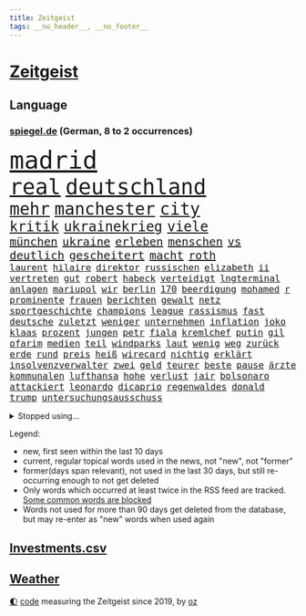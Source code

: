```yaml
---
title: Zeitgeist
tags: __no_header__, __no_footer__
---
```


# [Zeitgeist](https://oliz.io/zeitgeist/)

## Language

<h3><a href="https://www.spiegel.de" target="_blank">spiegel.de</a> (German, 8 to 2 occurrences)</h3>
<p style="font-family:monospace">
<span style="font-size:32pt"><a href="news_links.html#madrid" class="current">madrid</a></span>
<br>
<span style="font-size:28pt"><a href="news_links.html#real" class="current">real</a></span>
<span style="font-size:28pt"><a href="news_links.html#deutschland" class="current">deutschland</a></span>
<br>
<span style="font-size:22pt"><a href="news_links.html#mehr" class="current">mehr</a></span>
<span style="font-size:22pt"><a href="news_links.html#manchester" class="current">manchester</a></span>
<span style="font-size:22pt"><a href="news_links.html#city" class="current">city</a></span>
<br>
<span style="font-size:18pt"><a href="news_links.html#kritik" class="current">kritik</a></span>
<span style="font-size:18pt"><a href="news_links.html#ukrainekrieg" class="current">ukrainekrieg</a></span>
<span style="font-size:18pt"><a href="news_links.html#viele" class="current">viele</a></span>
<br>
<span style="font-size:15pt"><a href="news_links.html#münchen" class="current">münchen</a></span>
<span style="font-size:15pt"><a href="news_links.html#ukraine" class="current">ukraine</a></span>
<span style="font-size:15pt"><a href="news_links.html#erleben" class="current">erleben</a></span>
<span style="font-size:15pt"><a href="news_links.html#menschen" class="current">menschen</a></span>
<span style="font-size:15pt"><a href="news_links.html#vs" class="current">vs</a></span>
<span style="font-size:15pt"><a href="news_links.html#deutlich" class="current">deutlich</a></span>
<span style="font-size:15pt"><a href="news_links.html#gescheitert" class="current">gescheitert</a></span>
<span style="font-size:15pt"><a href="news_links.html#macht" class="current">macht</a></span>
<span style="font-size:15pt"><a href="news_links.html#roth" class="current">roth</a></span>
<br>
<span style="font-size:12pt"><a href="news_links.html#laurent" class="new">laurent</a></span>
<span style="font-size:12pt"><a href="news_links.html#hilaire" class="new">hilaire</a></span>
<span style="font-size:12pt"><a href="news_links.html#direktor" class="current">direktor</a></span>
<span style="font-size:12pt"><a href="news_links.html#russischen" class="current">russischen</a></span>
<span style="font-size:12pt"><a href="news_links.html#elizabeth" class="current">elizabeth</a></span>
<span style="font-size:12pt"><a href="news_links.html#ii" class="current">ii</a></span>
<span style="font-size:12pt"><a href="news_links.html#vertreten" class="current">vertreten</a></span>
<span style="font-size:12pt"><a href="news_links.html#gut" class="current">gut</a></span>
<span style="font-size:12pt"><a href="news_links.html#robert" class="current">robert</a></span>
<span style="font-size:12pt"><a href="news_links.html#habeck" class="current">habeck</a></span>
<span style="font-size:12pt"><a href="news_links.html#verteidigt" class="current">verteidigt</a></span>
<span style="font-size:12pt"><a href="news_links.html#lngterminal" class="new">lngterminal</a></span>
<span style="font-size:12pt"><a href="news_links.html#anlagen" class="current">anlagen</a></span>
<span style="font-size:12pt"><a href="news_links.html#mariupol" class="current">mariupol</a></span>
<span style="font-size:12pt"><a href="news_links.html#wir" class="current">wir</a></span>
<span style="font-size:12pt"><a href="news_links.html#berlin" class="current">berlin</a></span>
<span style="font-size:12pt"><a href="news_links.html#170" class="current">170</a></span>
<span style="font-size:12pt"><a href="news_links.html#beerdigung" class="new">beerdigung</a></span>
<span style="font-size:12pt"><a href="news_links.html#mohamed" class="current">mohamed</a></span>
<span style="font-size:12pt"><a href="news_links.html#r" class="new">r</a></span>
<span style="font-size:12pt"><a href="news_links.html#prominente" class="current">prominente</a></span>
<span style="font-size:12pt"><a href="news_links.html#frauen" class="current">frauen</a></span>
<span style="font-size:12pt"><a href="news_links.html#berichten" class="current">berichten</a></span>
<span style="font-size:12pt"><a href="news_links.html#gewalt" class="current">gewalt</a></span>
<span style="font-size:12pt"><a href="news_links.html#netz" class="current">netz</a></span>
<span style="font-size:12pt"><a href="news_links.html#sportgeschichte" class="new">sportgeschichte</a></span>
<span style="font-size:12pt"><a href="news_links.html#champions" class="current">champions</a></span>
<span style="font-size:12pt"><a href="news_links.html#league" class="current">league</a></span>
<span style="font-size:12pt"><a href="news_links.html#rassismus" class="current">rassismus</a></span>
<span style="font-size:12pt"><a href="news_links.html#fast" class="current">fast</a></span>
<span style="font-size:12pt"><a href="news_links.html#deutsche" class="current">deutsche</a></span>
<span style="font-size:12pt"><a href="news_links.html#zuletzt" class="current">zuletzt</a></span>
<span style="font-size:12pt"><a href="news_links.html#weniger" class="current">weniger</a></span>
<span style="font-size:12pt"><a href="news_links.html#unternehmen" class="current">unternehmen</a></span>
<span style="font-size:12pt"><a href="news_links.html#inflation" class="current">inflation</a></span>
<span style="font-size:12pt"><a href="news_links.html#joko" class="new">joko</a></span>
<span style="font-size:12pt"><a href="news_links.html#klaas" class="current">klaas</a></span>
<span style="font-size:12pt"><a href="news_links.html#prozent" class="current">prozent</a></span>
<span style="font-size:12pt"><a href="news_links.html#jungen" class="current">jungen</a></span>
<span style="font-size:12pt"><a href="news_links.html#petr" class="current">petr</a></span>
<span style="font-size:12pt"><a href="news_links.html#fiala" class="current">fiala</a></span>
<span style="font-size:12pt"><a href="news_links.html#kremlchef" class="current">kremlchef</a></span>
<span style="font-size:12pt"><a href="news_links.html#putin" class="current">putin</a></span>
<span style="font-size:12pt"><a href="news_links.html#gil" class="current">gil</a></span>
<span style="font-size:12pt"><a href="news_links.html#ofarim" class="current">ofarim</a></span>
<span style="font-size:12pt"><a href="news_links.html#medien" class="current">medien</a></span>
<span style="font-size:12pt"><a href="news_links.html#teil" class="current">teil</a></span>
<span style="font-size:12pt"><a href="news_links.html#windparks" class="current">windparks</a></span>
<span style="font-size:12pt"><a href="news_links.html#laut" class="current">laut</a></span>
<span style="font-size:12pt"><a href="news_links.html#wenig" class="current">wenig</a></span>
<span style="font-size:12pt"><a href="news_links.html#weg" class="current">weg</a></span>
<span style="font-size:12pt"><a href="news_links.html#zurück" class="current">zurück</a></span>
<span style="font-size:12pt"><a href="news_links.html#erde" class="current">erde</a></span>
<span style="font-size:12pt"><a href="news_links.html#rund" class="current">rund</a></span>
<span style="font-size:12pt"><a href="news_links.html#preis" class="current">preis</a></span>
<span style="font-size:12pt"><a href="news_links.html#heiß" class="current">heiß</a></span>
<span style="font-size:12pt"><a href="news_links.html#wirecard" class="current">wirecard</a></span>
<span style="font-size:12pt"><a href="news_links.html#nichtig" class="new">nichtig</a></span>
<span style="font-size:12pt"><a href="news_links.html#erklärt" class="current">erklärt</a></span>
<span style="font-size:12pt"><a href="news_links.html#insolvenzverwalter" class="new">insolvenzverwalter</a></span>
<span style="font-size:12pt"><a href="news_links.html#zwei" class="current">zwei</a></span>
<span style="font-size:12pt"><a href="news_links.html#geld" class="current">geld</a></span>
<span style="font-size:12pt"><a href="news_links.html#teurer" class="current">teurer</a></span>
<span style="font-size:12pt"><a href="news_links.html#beste" class="current">beste</a></span>
<span style="font-size:12pt"><a href="news_links.html#pause" class="current">pause</a></span>
<span style="font-size:12pt"><a href="news_links.html#ärzte" class="current">ärzte</a></span>
<span style="font-size:12pt"><a href="news_links.html#kommunalen" class="new">kommunalen</a></span>
<span style="font-size:12pt"><a href="news_links.html#lufthansa" class="current">lufthansa</a></span>
<span style="font-size:12pt"><a href="news_links.html#hohe" class="current">hohe</a></span>
<span style="font-size:12pt"><a href="news_links.html#verlust" class="current">verlust</a></span>
<span style="font-size:12pt"><a href="news_links.html#jair" class="current">jair</a></span>
<span style="font-size:12pt"><a href="news_links.html#bolsonaro" class="current">bolsonaro</a></span>
<span style="font-size:12pt"><a href="news_links.html#attackiert" class="current">attackiert</a></span>
<span style="font-size:12pt"><a href="news_links.html#leonardo" class="new">leonardo</a></span>
<span style="font-size:12pt"><a href="news_links.html#dicaprio" class="new">dicaprio</a></span>
<span style="font-size:12pt"><a href="news_links.html#regenwaldes" class="new">regenwaldes</a></span>
<span style="font-size:12pt"><a href="news_links.html#donald" class="current">donald</a></span>
<span style="font-size:12pt"><a href="news_links.html#trump" class="current">trump</a></span>
<span style="font-size:12pt"><a href="news_links.html#untersuchungsausschuss" class="current">untersuchungsausschuss</a></span>
</p>
<details>
<summary>Stopped using...</summary>
<p class="former" style="font-size:12pt">
bereich(560) diktator(560) leeren(560) weitgehend(560) wütet(560) coronafälle(559) flüchtlinge(559) kündigen(559) medizin(559) position(559) sprengstoff(559) vermehrt(559) version(559) and(558) angeles(558) arbeitete(558) aufnehmen(558) gelungen(558) setzte(558) 37(557) beleidigungen(557) festnahme(557) fotograf(557) frühjahr(557) spektakulär(557) andrea(556) bewertet(556) breit(556) bundespolizei(556) dauern(556) erfolge(556) erlassen(556) fanden(556) schlimmsten(556) schwedische(556) sogenannte(556) verbindungen(556) vielerorts(556) werben(556) draußen(555) euphorie(555) exemplare(555) hinweisen(555) kardinal(555) partys(555) schöner(555) spieltag(555) analyse(554) coronaimpfstoff(554) gemessen(554) globalen(554) investieren(554) jahrzehntelang(554) volkswagen(554) ärzten(554) äthiopien(554) ankündigung(553) awards(553) bekanntesten(553) ideen(553) menschenrechte(553) rassistisch(553) schweigen(553) tode(553) usregierung(553) vorbild(553) vorhaben(553) vorliegt(553) 2016(552) achtelfinale(552) angeordnet(552) bedenken(552) bedeuten(552) eingestuft(552) einzelnen(552) fahrrad(552) gemeinden(552) institut(552) radikal(552) streiks(552) übergeben(552) angeklagter(551) anlass(551) bildungsministerin(551) ermöglichen(551) frühen(551) islamischer(551) mieter(551) summe(551) tiktok(551) versehentlich(551) viertel(551) zuversicht(551) äußerst(551) ökonom(551) überlebte(551) beschäftigten(550) flick(550) gehe(550) geschützt(550) griechenland(550) hansi(550) hund(550) höchststand(550) kleiner(550) kranke(550) lust(550) regensburg(550) theater(550) unterzeichnet(550) konzentrieren(549) on(549) rückschlag(549) siegte(549) stimmung(549) trainiert(549) verlängern(549) wirken(549) eigentümer(548) falls(548) kölner(548) massiven(548) menschenleben(548) passagiere(548) protestieren(548) reichte(548) sperrt(548) torhüter(548) vermeiden(548) festgestellt(547) hinnehmen(547) hotel(547) mathias(547) missbraucht(547) trieb(547) unterricht(547) vorjahr(547) 32(546) coronaerkrankung(546) islamischen(546) lagen(546) verschwunden(546) beiträge(545) gaben(545) kreis(545) störung(545) anthony(544) bundestrainer(544) gebraucht(544) gestürzt(544) gewässern(544) langfristig(544) saarland(544) swetlana(544) unbedingt(544) jemen(543) körperverletzung(543) mauer(543) notruf(543) offizielle(543) achten(542) distanz(542) internen(542) veranstalter(542) wies(542) gedanken(541) schönsten(541) tatverdächtigen(541) wähler(541) 23(540) 94(540) mama(540) norwegen(540) status(540) stieß(540) 900(539) dürfe(539) antisemitismus(538) erderwärmung(538) kommende(538) auftreten(537) gemeinsames(537) klassiker(536) reichsten(536) überleben(536) gefälschte(535) mancher(535) nation(535) sendung(535) eingeleitet(534) erwachsene(534) haftbefehl(534) ständig(534) duisburg(533) erwachsenen(533) nachbar(533) großem(532) vermissen(532) händler(531) richard(531) begangen(530) gesichert(530) hausarrest(530) springen(530) vorn(530) abgelehnt(529) limit(529) reduzieren(529) alexandra(527) singapur(527) familienberater(526) ministerien(526) not(526) schneider(526) architekt(525) samstagmorgen(525) coronaauflagen(524) handy(524) unterdessen(524) kräfte(523) popstar(523) retter(523) bester(521) dreieinhalb(521) riesiges(521) unterschrieben(521) rutschte(520) angezeigt(519) verschafft(519) besteht(518) verfolger(518) akten(517) smartphones(517) kleinkind(516) staatlichen(516) vorläufig(514) abgeschlossen(513) gewannen(513) strafbar(512) spiegelredakteur(511) teilnehmern(511) identität(506) konzert(506) tigray(506) atomabkommen(500) gesetzlichen(500) hagen(499) vorlegen(498) farbe(494) rache(492) zweck(492) erzieher(488) jessica(485) woelki(479) erben(477) nick(473) wetterdienst(472) kuba(468) sms(467) höheres(452) medizinischen(451) zusätzlichen(450) tübinger(447) wucht(438) klappen(437) konfrontation(437) vereinbarung(435) singen(433) desinformation(432) lehrerin(430) anfeindungen(429) bundesweiten(426) faust(424) indiens(420) zusammenbruch(419) 53jähriger(413) konkreten(412) protestaktion(412) notstand(411) finanziellen(405) freigabe(405) zurückgekehrt(398) russe(397) strecken(396) strebt(392) angefeindet(391) doppelte(391) erschoss(391) szenarien(390) drohschreiben(387) 15jähriger(385) rumänien(377) bemühen(375) angebote(374) enthalten(364) niemandem(357) fußballnationalmannschaft(351) fußballstar(350) neudelhi(341) potsdamer(339) lediglich(336) hofmann(335) gestanden(334) rebellen(332) absolute(331) nationaltrainer(330) zurückzukehren(329) heizkosten(327) arbeitsmarkt(326) historikerin(325) kugel(325) autofahrern(323) eingeladen(322) vorgang(322) deutschkolumne(321) ticket(321) ungeimpft(321) akzeptieren(320) forscherin(317) fossile(315) millionenstadt(315) lehren(313) bezichtigt(311) osaka(311) schwäche(308) stein(307) bitteren(306) entstand(306) fassung(306) unwettern(305) geheimer(302) unterbinden(301) indigene(300) morgens(298) seither(295) aussterben(294) weltall(291) strikt(290) vollkommen(285) siebte(283) fazit(281) kalte(281) aufbau(279) autoren(277) verbunden(276) erpressen(275) floh(275) georgien(275) sätze(275) geräumt(274) lebensgefahr(274) rekordwert(274) insbesondere(272) geldstrafen(270) gestalten(269) hamburgs(266) c(265) erzieherinnen(264) kyrgios(264) vorliegen(264) voelchert(260) 31jährige(257) landsleute(257) eure(255) weibliche(253) änderung(253) netzwerke(250) sirenen(250) ungeimpften(250) verkehrt(248) akzeptiert(247) analysten(245) abitur(242) angemeldet(241) exil(241) günstiges(238) iphones(238) samsung(236) achte(235) vorhang(234) wendepunkt(233) gedränge(231) wirtschaftskrise(231) tierwelt(230) ussoldaten(230) anlage(229) produktionsausfälle(228) begegnung(227) exemplar(227) einmarsch(226) wahlkampfauftakt(224) teure(223) bombe(222) hingerichtet(222) ausfälle(221) eindeutig(221) lutz(221) logistik(220) somalia(220) hilfsorganisationen(219) universität(219) getöteten(217) kabuler(217) manfred(217) 2g(215) zugverkehr(213) integration(212) a3(211) anschlags(211) atombombe(210) vollstreckt(209) epic(206) unterziehen(206) spitzenspiel(204) heimen(203) ifo(203) spiegelkorrespondent(202) daniil(201) friedens(200) freiem(199) costa(198) indopazifik(197) worum(197) betreten(195) strategischen(194) wiederzubeleben(194) bedeckt(193) psychologie(189) verirrt(189) engagieren(187) harald(187) rwe(187) skispringen(187) englisch(186) zentralen(186) heizung(185) empfehlen(183) schärferen(183) uskongress(183) vorurteile(183) falschinformationen(182) neonazi(182) verständigt(182) videotest(182) ambitioniert(181) erwärmung(181) gesundes(181) kalkül(181) stern(181) betrunken(180) hollywoods(180) siebenmal(180) filmbranche(179) gasversorgung(179) mitarbeiterinnen(178) unsicherheiten(175) wilde(175) winkel(175) arbeitskräfte(174) verprügelt(174) saal(173) benutzt(172) verunglückte(172) staates(170) meeresspiegels(169) ölkrise(169) andrang(168) beantwortet(168) erkannte(168) exweltmeister(168) bestehe(167) perspektive(167) abu(166) feind(166) zentral(164) absprachen(163) dhabi(163) klimafreundlich(163) spaghetti(163) verhandler(163) verwundert(162) vorwand(161) credit(160) eintraf(160) schülerin(160) suisse(160) töchtern(160) begleichen(159) hinsicht(159) oscarpreisträger(159) schränken(158) genf(157) mitreden(157) gasknappheit(156) optionen(156) hinterließ(155) paparazzi(155) verleihung(155) entschärft(154) jugendorganisation(154) milliardäre(154) organ(153) überragende(153) stereotyp(151) anleitung(150) cduvorsitzende(148) verkehrswende(148) flugzeugabsturz(147) hinein(147) technischer(147) tobias(147) prozesse(146) zehnjährigen(146) exchef(145) 17jähriger(144) referendum(144) schmutzige(144) zerocovidpolitik(144) wolfsburger(143) akw(141) griffen(141) tortur(141) entziehen(140) getestete(140) minderjähriger(140) beratung(139) generalsekretärin(139) herber(139) verwandte(139) beteiligte(138) unverantwortlich(138) coronahotspot(137) derzeitigen(137) krankenversicherungen(137) missverstanden(137) tauschen(137) verschoss(137) auswirkt(136) luftfahrtunternehmen(136) vergangenes(136) ibizaaffäre(135) turniers(135) waffenruhe(135) behält(134) loch(134) rekordsumme(134) unterbringung(134) usrepräsentantenhaus(134) endlose(133) ghislaine(133) maxwell(133) qualifizieren(133) verunsicherung(133) vollsperrung(133) käme(132) stillen(132) taucht(132) seltener(131) abläufe(130) arbeite(130) aussetzen(130) zufall(129) einziger(128) kollegin(128) letztlich(127) 1995(125) bestrafen(125) farcrebellen(125) instituts(125) krokodil(125) mittendrin(125) tabellenkeller(125) architektur(124) milden(124) passagieren(124) ritter(124) papa(123) südafrikanische(123) entschlossen(122) strikte(122) verwaltungsgerichtshof(120) landesweiten(119) schwäbische(119) vincent(119) zwayer(119) profisport(118) marcus(117) erfolgt(116) leichtes(116) mount(116) coronaverstöße(115) gespenst(115) mammutaufgabe(115) schiedsrichters(115) überflüssig(115) überprüfung(115) oscars(114) ökosysteme(113) einfuhr(112) 68(111) kraftwerk(111) skispringer(111) widmet(111) zoomcall(111) coronaschutzmaßnahmen(110) hilfslieferungen(110) kultusministerkonferenz(109) polarisiert(109) rügt(109) 270(108) agrarminister(108) buchenwald(108) kurswechsel(108) vermächtnis(108) fangen(107) gefängnisstrafe(107) genial(107) betrachtet(106) defibrillator(106) g7staaten(106) oscar(106) pedro(106) vergiftet(106) ardserie(105) gérard(105) wackelt(105) prozesses(103) academy(101) alpenland(100) schlüssel(100) vizeregierungschef(100) 1996(99) erledigen(99) waffenstillstand(99) lebenshaltungskosten(98) passierte(98) verpflichtung(98) vorbereiten(98) ansprüche(97) fähre(97) gesunden(97) tüte(97) widersprechen(97) übertroffen(97) biopic(96) friedensbewegung(96) krim(96) langzeitfolgen(96) tätern(96) läuten(95) sowjetische(95) fröhlich(94) ausgangssperre(93) gewaltsame(93) jubiläum(93) elektroautobauer(92) etappe(92) spätere(92) bedeute(91) entlastungen(91) geortet(91) hauptbahnhof(91) hidschab(91) holetschek(91) spielern(91) zeitgemäß(91) 2002(90) kurzfristige(90) nahostkonflikt(90) tel(90) 25000(89) auslieferungsrekord(89) baute(89) kobayashi(89) ryoyu(89) severin(89) stünden(89) teppich(89) vielfalt(89) weltranglistenersten(89) entspannen(88) gefeierten(88) huthirebellen(88) tischtennis(88) usgouverneur(88) flüchtigen(87) gewünscht(87) malta(87) wehrdienst(87) einfachen(86) landtagswahlen(86) militärisch(86) tagelange(86) abschlagszahlungen(85) angeheizt(85) brandgefahr(85) dilettanten(85) färbt(85) guantanamo(85) positioniert(85) strafzahlung(85) abgefahren(84) afghaninnen(84) beleg(84) brisante(84) prognostiziert(84) sky(84) tempolimits(84) verweist(84) verzweifeln(84) baltimore(83) großbrand(83) organe(83) spitzenverband(83) äthiopischen(83) ausbreitenden(82) bahngleise(82) felsen(82) getroffenen(82) senats(82) traumberuf(82) wiederum(82) absatz(81) barty(81) datenschutz(81) luftangriff(81) castillo(80) genozid(80) mitverantwortung(80) psychologe(80) stadtverwaltung(80) anrede(79) gießen(79) katars(79) litauens(79) tiefpunkt(79) angeschoben(78) ausraster(78) fifaboss(78) helikopter(78) infantino(78) krankheiten(78) verdanken(78) befragte(77) christin(77) danke(77) energiekonzerns(77) errungen(77) slowakei(77) teilten(77) virusvarianten(77) waldstück(77) yann(77) bewahren(76) diabetes(76) einheit(76) entgegenzusetzen(76) inlandsgeheimdienst(76) stock(76) altkanzlerin(75) forschungsprojekt(75) überfordern(75) dresdner(74) gianni(74) iraner(74) werften(74) abgebaut(73) entgeht(73) geplünderte(73) lei(73) schnellem(73) grenzpolizisten(72) herausgefunden(72) umtriebiger(72) braut(71) fulminanten(71) klagte(71) kleinbus(71) luftfahrt(71) picture(71) schrecklichen(71) symbolischen(71) synagoge(71) tübingen(71) wangerooge(71) erfolgreichster(70) komplott(70) minusgrade(70) reichensteuer(70) symptomen(70) untreue(70) wegkommen(70) hagener(69) konsumenten(69) kriegsangst(69) mitgehen(69) solo(69) unterstellt(69) designer(68) maltas(68) weltranglistenzweite(68) zuhause(68) ashleigh(67) erzürnt(67) swiatek(67) abgedockt(66) führer(66) kreisen(66) rockmusiker(66) sean(66) washingtons(66) ehrendoktortitel(65) kathryn(65) krisengebiet(65) pass(65) tropfen(65) verbleib(65) vermittlung(65) österreicher(65) feldzug(64) homosexualität(64) söderholm(64) vwtochter(64) abgeschossen(63) auszuweiten(63) drahtzieher(63) flughäfen(63) franzose(63) geschlossenheit(63) herum(63) ios(63) kampfflugzeuge(63) knappe(63) kok(63) machtstrukturen(63) mut(63) nordseeküste(63) rennstrecke(63) routiniert(63) 250000(62) bündnispartner(62) diebstahls(62) pokerturnier(62) videoanalyse(62) abgeschlossenen(61) einmalige(61) glatt(61) n(61) russlandkurs(61) schnitten(61) siegeszug(61) ausweitet(60) collins(60) hessenthaler(60) juwelendiebstahl(60) putschversuch(60) schockierend(60) staatskanzlei(60) sturmfluten(60) unangenehm(60) benachteiligung(59) grausame(59) hilfsaktion(59) progressiven(59) wegfällt(59) a24(58) heer(58) jahrtausends(58) marc(58) sarkastisch(58) zärtlich(58) a100(57) ausbleiben(57) coronalockerungen(57) dissidenten(57) just(57) kindergärten(57) peinlichkeit(57) penn(57) projekts(57) umgehung(57) wettbewerbe(57) übersteht(57) ahnung(56) bizarrer(56) sicherlich(56) verdankt(56) abzugreifen(55) albrecht(55) begründete(55) entweder(55) fehlern(55) radprofi(55) saudiarabiens(55) schicke(55) soziologin(55) zögerlichen(55) bauch(54) betreuer(54) einnahme(54) tschernobyl(54) zweierlei(54) hörten(53) löwe(53) krause(52) terroranschläge(52) unterschlägt(52) visabeschränkungen(52) benötigten(51) butter(51) drohender(51) gefehlt(51) parlamentswahl(51) schülern(51) stichprobe(51) stimmabgabe(51) belarussen(50) geforscht(50) kluge(50) pannen(50) triumphiert(50) beschäftigung(49) coronademonstranten(49) ipads(49) jemenitischen(49) meiden(49) abschließen(48) ausgenutzt(48) gestärkt(48) lastwagenfahrern(48) riechen(48) zurückkehrte(48) doppelmord(47) errichtung(47) gekennzeichnet(47) musikwelt(47) südamerika(47) wett(47) böhmermann(46) einigermaßen(46) fertigen(46) stadtautobahn(46) zugenommen(46) absagen(45) autofahrerin(45) gelöst(45) heizsysteme(45) kunde(45) spdchef(45) verschwörung(45) wirtschaftsweise(45) 132(44) knast(44) maus(44) spitzenkandidatin(44) tückisch(44) unerträglichen(44) unterrichtsausfall(44) unwetterwarnung(44) 93jährige(43) usrockband(43) verdirbt(43) zugausfällen(43) überarbeitet(43) bewegungen(42) dünger(42) hochtouren(42) ibizavideos(42) mittagspause(42) rechtfertigung(42) schneidet(42) traut(42) westafrikanischen(42) abschnitt(41) analysen(41) aufzudecken(41) auslöst(41) erging(41) juliane(41) oscarnacht(41) oscarverleihung(41) pässen(41) schadensersatzklagen(41) vermeintlichem(41) 20drohschreiben(40) disney(40) entfällt(40) migrationshintergrund(40) nsu(40) stationierung(40) 20prozess(39) betrieben(39) bildband(39) gewinnerin(39) nominierten(39) sicherheitsinteressen(39) umgerechnet(39) verfasser(39) ähnlichen(39) 48jährigen(38) beträchtlich(38) energiepreisen(38) mobil(38) saarländische(38) öde(38) assistenztrainer(37) auswanderern(37) freizeitparks(37) stopfen(37) ukrainischem(37) 550(36) freigeben(36) geschosse(36) ukraine/russland(36) zwingt(36) erarbeitet(35) felbermayr(35) fußballverbände(35) putinfreund(35) schläger(35) sperrgebiet(35) sportwagentochter(35) streitkräften(35) studierten(35) weltklimabericht(35) zertrümmert(35) ölreserven(35) aktiviert(34) altersvorsorge(34) aufgehalten(34) auflösen(34) bodentruppen(34) einreiseverbote(34) sperrungen(34) überfielen(34) couch(33) erfolgsmodell(33) importen(33) importstopp(33) militärexperten(33) montagmorgen(33) rastet(33) andrangs(32) bauminister(32) esch(32) natoostflanke(32) osterferien(32) raketenangriffen(32) risse(32) gewerkschafter(31) katastrophalen(31) walk(31) zügig(31) eukollegen(30) freiwilligen(30) gasspeicher(30) harrten(30) natopartner(30) persiflage(30) atomabkommens(29) chefdirigenten(29) fighters(29) foo(29) geächtet(29) hansa(29) kriegsgegner(29) rubels(29) währenddessen(29) ausgenommen(28) autorennen(28) fußballbund(28) gegners(28) gemalt(28) kampflos(28) netrebko(28) y(28) rechneten(27) schwerwiegende(27) sicherung(27) spendenaktion(27) atomkraftwerks(26) finnische(26) konzerthäuser(26) merkt(26) militärgeheimdienst(26) trier(26) absichtlich(25) dog(25) feuerpause(25) isaac(25) jodtabletten(25) oil(25) schnelleren(25) schwachen(25) verjährung(25) 11000(24) tatzeitpunkt(24) zerbombten(24) 25jähriger(23) gasexporte(23) nachhaltigkeit(23) rapide(23) rohöl(23) wikinger(23) 60jährige(22) amazonasregenwald(22) einsamen(22) einschränkung(22) irina(22) künstlerinnen(22) sandsäcke(22) vorort(22) zentralmexiko(22) 43jährige(21) besatzer(21) ignorieren(21) indian(21) kalifornischen(21) pogačar(21) tadej(21) wells(21) andrzej(20) argumentiert(20) atomruine(20) co2emissionen(20) duda(20) modern(20) simone(20) spielmacher(20) unfreundlicher(20) 340000(19) ausgearbeitet(19) energieabhängigkeit(19) friedensmission(19) georgienkrieg(19) korsika(19) rumäniens(19) bürgersteig(18) sumy(18) angelastet(17) clanmilieu(17) fachteam(17) regimewechsel(17) amerikanischer(16) eugipfel(16) geschäftsleute(16) klassenzimmer(16) scout(16) zerocovidstrategie(16) arena(15) einfuhren(15) häftling(15) staatsbürgerschaft(15) verteidigungsminister(15) co₂ausstoß(14) haverbeck(14) regie(14) south(14) staub(14) zdfsportstudio(14) dune(13) normalverdiener(13) schusswaffe(13) stilllegen(13) selenskyjrede(12) grauens(11) kriegsführung(11) rauch(11) unterrichtet(11) wahlkreise(11) willkommensklassen(11)
</p>
</details>
<p>Legend:
<ul>
<li><span class="new">new</span>, first seen within the last 10 days</li>
<li><span class="current">current</span>, regular topical words used in the news, not "new", not "former"</li>
<li><span class="former">former(days span relevant)</span>, not used in the last 30 days, but still re-occurring enough to not get deleted</li>
<li>Only words which occurred at least twice in the RSS feed are tracked. <a href="language/filters.py">Some common words are blocked</a></li>
<li>Words not used for more than 90 days get deleted from the database, but may re-enter as "new" words when used again</li>
</ul>
</p>

## [Investments](investments.html)[.csv](investments.csv)

## [Weather](weather.html)

<footer>
<a href="javascript:toggleTheme()" class="nav">🌓</a>
<a href="https://github.com/ooz/zeitgeist">code</a> measuring the Zeitgeist since 2019, by <a href="https://oliz.io">oz</a>
</footer>
